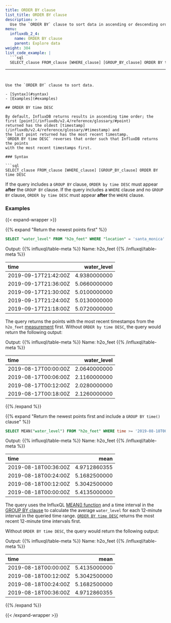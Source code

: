 ```yaml
---
title: ORDER BY clause
list_title: ORDER BY clause
description: >
  Use the `ORDER BY` clause to sort data in ascending or descending order.
menu:
  influxdb_2_4:
    name: ORDER BY clause
    parent: Explore data
weight: 304
list_code_example: |
  ```sql
  SELECT_clause FROM_clause [WHERE_clause] [GROUP_BY_clause] ORDER BY time DESC
  ```
---
```


Use the `ORDER BY` clause to sort data.

- [Syntax](#syntax)
- [Examples](#examples)

## ORDER BY time DESC

By default, InfluxDB returns results in ascending time order; the first [point](/influxdb/v2.4/reference/glossary/#point)
returned has the oldest [timestamp](/influxdb/v2.4/reference/glossary/#timestamp) and
the last point returned has the most recent timestamp.
`ORDER BY time DESC` reverses that order such that InfluxDB returns the points
with the most recent timestamps first.

### Syntax

```sql
SELECT_clause FROM_clause [WHERE_clause] [GROUP_BY_clause] ORDER BY time DESC
```

If the query includes a `GROUP BY` clause, `ORDER by time DESC` must appear **after** the `GROUP BY` clause.
If the query includes a `WHERE` clause and no `GROUP BY` clause, `ORDER by time DESC` must appear **after** the `WHERE` clause.

### Examples

{{< expand-wrapper >}}

{{% expand "Return the newest points first" %}}

```sql
SELECT "water_level" FROM "h2o_feet" WHERE "location" = 'santa_monica' ORDER BY time DESC
```
Output:
{{% influxql/table-meta %}}
Name: h2o_feet
{{% /influxql/table-meta %}}

| time   | water_level |
| :-------------- | ------------------:|
| 2019-09-17T21:42:00Z | 4.9380000000|
| 2019-09-17T21:36:00Z | 5.0660000000|
| 2019-09-17T21:30:00Z | 5.0100000000|
| 2019-09-17T21:24:00Z | 5.0130000000|
| 2019-09-17T21:18:00Z | 5.0720000000|

The query returns the points with the most recent timestamps from the
`h2o_feet` [measurement](/influxdb/v2.4/reference/glossary/#measurement) first.
Without `ORDER by time DESC`, the query would return the following output:

Output:
{{% influxql/table-meta %}}
Name: h2o_feet
{{% /influxql/table-meta %}}

| time   | water_level |
| :-------------- | ------------------:|
| 2019-08-17T00:00:00Z | 2.0640000000|
| 2019-08-17T00:06:00Z | 2.1160000000|
| 2019-08-17T00:12:00Z | 2.0280000000|
| 2019-08-17T00:18:00Z | 2.1260000000|

{{% /expand %}}

{{% expand "Return the newest points first and include a `GROUP BY time()` clause" %}}

```sql
SELECT MEAN("water_level") FROM "h2o_feet" WHERE time >= '2019-08-18T00:00:00Z' AND time <= '2019-08-18T00:42:00Z' GROUP BY time(12m) ORDER BY time DESC
```
Output:
{{% influxql/table-meta %}}
Name: h2o_feet
{{% /influxql/table-meta %}}

| time   | mean |
| :-------------- | ------------------:|
| 2019-08-18T00:36:00Z | 4.9712860355|
| 2019-08-18T00:24:00Z | 5.1682500000|
| 2019-08-18T00:12:00Z | 5.3042500000|
| 2019-08-18T00:00:00Z | 5.4135000000|

The query uses the InfluxQL [MEAN() function](/influxdb/v2.4/query-data/influxql/functions/aggregates/#mean)
and a time interval in the [GROUP BY clause](/influxdb/v2.4/query-data/influxql/explore-data/group-by/)
to calculate the average `water_level` for each 12-minute
interval in the queried time range.
[`ORDER BY time DESC`](/influxdb/v2.4/query-data/influxql/explore-data/order-by/#order-by-time-desc) returns the most recent 12-minute time intervals
first.

Without `ORDER BY time DESC`, the query would return the following output:

Output:
{{% influxql/table-meta %}}
Name: h2o_feet
{{% /influxql/table-meta %}}

| time   | mean |
| :-------------- | ------------------:|
| 2019-08-18T00:00:00Z | 5.4135000000|
| 2019-08-18T00:12:00Z | 5.3042500000|
| 2019-08-18T00:24:00Z | 5.1682500000|
| 2019-08-18T00:36:00Z | 4.9712860355|

{{% /expand %}}

{{< /expand-wrapper >}}
